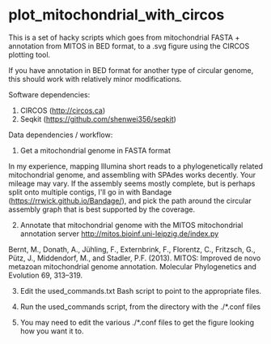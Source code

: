 # plot_mitochondrial_with_circos
This is a set of hacky scripts which goes from mitochondrial FASTA + annotation from MITOS in BED format, to a .svg figure using the CIRCOS plotting tool.

If you have annotation in BED format for another type of circular genome, this should work with relatively minor modifications.

Software dependencies:
1) CIRCOS (http://circos.ca)
2) Seqkit (https://github.com/shenwei356/seqkit) 

Data dependencies / workflow:

1) Get a mitochondrial genome in FASTA format

In my experience, mapping Illumina short reads to a phylogenetically related mitochondrial genome, and assembling with SPAdes works decently.  Your mileage may vary.  If the assembly seems mostly complete, but is perhaps split onto multiple contigs, I'll go in with Bandage (https://rrwick.github.io/Bandage/), and pick the path around the circular assembly graph that is best supported by the coverage.

2) Annotate that mitochondrial genome with the MITOS mitochondrial annotation server http://mitos.bioinf.uni-leipzig.de/index.py

Bernt, M., Donath, A., Jühling, F., Externbrink, F., Florentz, C., Fritzsch, G., Pütz, J., Middendorf, M., and Stadler, P.F. (2013). MITOS: Improved de novo metazoan mitochondrial genome annotation. Molecular Phylogenetics and Evolution 69, 313–319.

3) Edit the used_commands.txt Bash script to point to the appropriate files.

4) Run the used_commands script, from the directory with the ./*.conf files

5) You may need to edit the various ./*.conf files to get the figure looking how you want it to.
